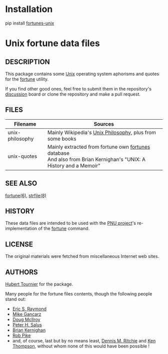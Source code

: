 # Installation
pip install [fortunes-unix](https://pypi.org/project/fortunes-unix/)

# Unix fortune data files

## DESCRIPTION
This package contains some [Unix](https://en.wikipedia.org/wiki/Unix) operating system aphorisms and quotes for the [fortune](https://en.wikipedia.org/wiki/Fortune_(Unix)) utility.

If you find other good ones, feel free to submit them in the repository's [discussion](https://github.com/HubTou/fortunes-unix/discussions) board or clone the repository and make a pull request.

## FILES
Filename|Sources
---|---
unix-philosophy|Mainly Wikipedia's [Unix Philosophy](https://en.wikipedia.org/wiki/Unix_philosophy), plus from some books
unix-quotes|Mainly extracted from fortune own [fortunes](https://github.com/HubTou/fortunes-freebsd-classic/blob/main/data/fortunes) database<br>And also from Brian Kernighan's "UNIX: A History and a Memoir"

## SEE ALSO
[fortune(6)](https://www.freebsd.org/cgi/man.cgi?query=fortune&manpath=FreeBSD+14.0-current),
[strfile(8)](https://www.freebsd.org/cgi/man.cgi?query=strfile)

## HISTORY
These data files are intended to be used with the [PNU project](https://github.com/HubTou/PNU)'s
re-implementation of the [fortune](https://github.com/HubTou/fortune) command.

## LICENSE
The original materials were fetched from miscellaneous Internet web sites.

## AUTHORS
[Hubert Tournier](https://github.com/HubTou) for the package.

Many people for the fortune files contents, though the following people stand out:
* [Eric S. Raymond](https://en.wikipedia.org/wiki/Eric_S._Raymond)
* [Mike Gancarz](https://www.linkedin.com/in/mike-gancarz-66a1204/)
* [Doug McIlroy](https://en.wikipedia.org/wiki/Douglas_McIlroy)
* [Peter H. Salus](https://en.wikipedia.org/wiki/Peter_H._Salus)
* [Brian Kernighan](https://en.wikipedia.org/wiki/Brian_Kernighan)
* [Rob Pike](https://en.wikipedia.org/wiki/Rob_Pike)
* and, of course, last but by no means least, [Dennis M. Ritchie](https://en.wikipedia.org/wiki/Dennis_Ritchie) and [Ken Thompson](https://en.wikipedia.org/wiki/Ken_Thompson), without whom none of this would have been possible !

